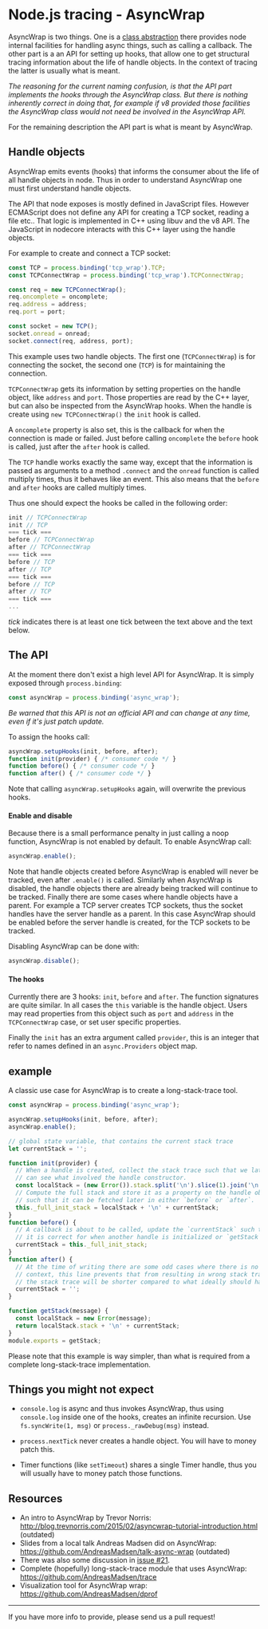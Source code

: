 Node.js tracing - AsyncWrap
================================================================================

AsyncWrap is two things. One is a
[class abstraction](https://github.com/nodejs/node/blob/master/src/async-wrap.h)
there provides node internal facilities for handling async things, such as
calling a callback.
The other part is a an API for setting up hooks, that allow one to get
structural tracing information about the life of handle objects. In the context
of tracing the latter is usually what is meant.

_The reasoning for the current naming confusion, is that the API part implements
the hooks through the AsyncWrap class. But there is nothing inherently correct
in doing that, for example if v8 provided those facilities the AsyncWrap class
would not need be involved in the AsyncWrap API._

For the remaining description the API part is what is meant by AsyncWrap.

## Handle objects

AsyncWrap emits events (hooks) that informs the consumer about the life of all handle
objects in node. Thus in order to understand AsyncWrap one must first understand
handle objects.

The API that node exposes is mostly defined in JavaScript files. However
ECMAScript does not define any API for creating a TCP socket, reading a file
etc.. That logic is implemented in C++ using libuv and the v8 API. The JavaScript in
nodecore interacts with this C++ layer using the handle objects.

For example to create and connect a TCP socket:

```javascript
const TCP = process.binding('tcp_wrap').TCP;
const TCPConnectWrap = process.binding('tcp_wrap').TCPConnectWrap;

const req = new TCPConnectWrap();
req.oncomplete = oncomplete;
req.address = address;
req.port = port;

const socket = new TCP();
socket.onread = onread;
socket.connect(req, address, port);
```

This example uses two handle objects. The first one (`TCPConnectWrap`) is for
connecting the socket, the second one (`TCP`) is for maintaining the connection.

`TCPConnectWrap` gets its information by setting properties on the handle
object, like `address` and `port`. Those properties are read by the C++ layer,
but can also be inspected from the AsyncWrap hooks. When the handle is create
using `new TCPConnectWrap()` the `init` hook is called.

A `oncomplete` property is also set, this is the callback for when the connection is made or failed. Just before calling `oncomplete` the `before` hook
is called, just after the `after` hook is called.

The `TCP` handle works exactly the same way, except that the information
is passed as arguments to a method `.connect` and the `onread` function
is called multiply times, thus it behaves like an event. This also means that
the `before` and `after` hooks are called multiply times.

Thus one should expect the hooks be called in the following order:

```javascript
init // TCPConnectWrap
init // TCP
=== tick ===
before // TCPConnectWrap
after // TCPConnectWrap
=== tick ===
before // TCP
after // TCP
=== tick ===
before // TCP
after // TCP
=== tick ===
...
```

_tick_ indicates there is at least one tick between the text above and the text below.

## The API

At the moment there don't exist a high level API for AsyncWrap. It is simply exposed through `process.binding`:

```javascript
const asyncWrap = process.binding('async_wrap');
```

_Be warned that this API is not an official API and can change at any time, even if it's just patch
update._

To assign the hooks call:

```javascript
asyncWrap.setupHooks(init, before, after);
function init(provider) { /* consumer code */ }
function before() { /* consumer code */ }
function after() { /* consumer code */ }
```

Note that calling `asyncWrap.setupHooks` again, will overwrite the previous
hooks.

#### Enable and disable

Because there is a small performance penalty in just calling a noop function,
AsyncWrap is not enabled by default. To enable AsyncWrap call:

```javascript
asyncWrap.enable();
```

Note that handle objects created before AsyncWrap is enabled will never
be tracked, even after `.enable()` is called. Similarly when AsyncWrap is
disabled, the handle objects there are already being tracked will continue
to be tracked. Finally there are some cases where handle objects have a parent.
For example a TCP server creates TCP sockets, thus the socket handles have the
server handle as a parent. In this case AsyncWrap should be enabled before
the server handle is created, for the TCP sockets to be tracked.

Disabling AsyncWrap can be done with:

```javascript
asyncWrap.disable();
```

#### The hooks

Currently there are 3 hooks: `init`, `before` and `after`. The function
signatures are quite similar. In all cases the `this` variable is the handle
object. Users may read properties from this object such as `port` and `address` in the `TCPConnectWrap` case, or set user specific properties.

Finally the `init` has an extra argument called `provider`, this is an
integer that refer to names defined in an `async.Providers` object map.

## example

A classic use case for AsyncWrap is to create a long-stack-trace tool.

```javascript
const asyncWrap = process.binding('async_wrap');

asyncWrap.setupHooks(init, before, after);
asyncWrap.enable();

// global state variable, that contains the current stack trace
let currentStack = '';

function init(provider) {
  // When a handle is created, collect the stack trace such that we later
  // can see what involved the handle constructor.
  const localStack = (new Error()).stack.split('\n').slice(1).join('\n');
  // Compute the full stack and store it as a property on the handle object,˛
  // such that it can be fetched later in either `before` or `after`.
  this._full_init_stack = localStack + '\n' + currentStack;
}
function before() {
  // A callback is about to be called, update the `currentStack` such that
  // it is correct for when another handle is initialized or `getStack` is called.
  currentStack = this._full_init_stack;
}
function after() {
  // At the time of writing there are some odd cases where there is no handle
  // context, this line prevents that from resulting in wrong stack trace. But
  // the stack trace will be shorter compared to what ideally should happen.
  currentStack = '';
}

function getStack(message) {
  const localStack = new Error(message);
  return localStack.stack + '\n' + currentStack;
}
module.exports = getStack;
```

Please note that this example is way simpler, than what is required from a
complete long-stack-trace implementation.

## Things you might not expect

* `console.log` is async and thus invokes AsyncWrap, thus using `console.log`
inside one of the hooks, creates an infinite recursion. Use `fs.syncWrite(1, msg)`
or `process._rawDebug(msg)` instead.

* `process.nextTick` never creates a handle object. You will have to money patch
this.

* Timer functions (like `setTimeout`) shares a single Timer handle, thus you
will usually have to money patch those functions.

## Resources

* An intro to AsyncWrap by Trevor Norris: http://blog.trevnorris.com/2015/02/asyncwrap-tutorial-introduction.html (outdated)
* Slides from a local talk Andreas Madsen did on AsyncWrap:
https://github.com/AndreasMadsen/talk-async-wrap (outdated)
* There was also some discussion in [issue #21](https://github.com/nodejs/tracing-wg/issues/21#issuecomment-142727693).
* Complete (hopefully) long-stack-trace module that uses AsyncWrap: https://github.com/AndreasMadsen/trace
* Visualization tool for AsyncWrap wrap: https://github.com/AndreasMadsen/dprof

----

If you have more info to provide, please send us a pull request!
